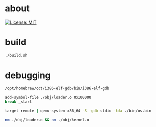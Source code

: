 # about

[![License: MIT](https://img.shields.io/badge/License-MIT-blue.svg)](https://opensource.org/licenses/MIT)

# build

```bash
./build.sh
```

# debugging

```bash
/opt/homebrew/opt/i386-elf-gdb/bin/i386-elf-gdb

add-symbol-file ./obj/loader.o 0x100000
break _start

target remote | qemu-system-x86_64 -S -gdb stdio -hda ./bin/os.bin
```

```bash
nm ./obj/loader.o && nm ./obj/kernel.o
```
